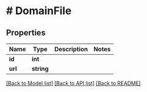 # # DomainFile

## Properties

Name | Type | Description | Notes
------------ | ------------- | ------------- | -------------
**id** | **int** |  |
**url** | **string** |  |

[[Back to Model list]](../../README.md#models) [[Back to API list]](../../README.md#endpoints) [[Back to README]](../../README.md)
